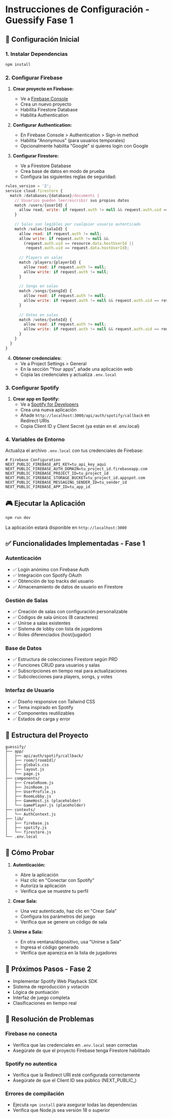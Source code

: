 # Instrucciones de Configuración - Guessify Fase 1

## 🚀 Configuración Inicial

### 1. Instalar Dependencias
```bash
npm install
```

### 2. Configurar Firebase

1. **Crear proyecto en Firebase:**
   - Ve a [Firebase Console](https://console.firebase.google.com/)
   - Crea un nuevo proyecto
   - Habilita Firestore Database
   - Habilita Authentication

2. **Configurar Authentication:**
   - En Firebase Console > Authentication > Sign-in method
   - Habilita "Anonymous" (para usuarios temporales)
   - Opcionalmente habilita "Google" si quieres login con Google

3. **Configurar Firestore:**
   - Ve a Firestore Database
   - Crea base de datos en modo de prueba
   - Configura las siguientes reglas de seguridad:

```javascript
rules_version = '2';
service cloud.firestore {
  match /databases/{database}/documents {
    // Usuarios pueden leer/escribir sus propios datos
    match /users/{userId} {
      allow read, write: if request.auth != null && request.auth.uid == userId;
    }
    
    // Salas son legibles por cualquier usuario autenticado
    match /salas/{salaId} {
      allow read: if request.auth != null;
      allow write: if request.auth != null && 
        (request.auth.uid == resource.data.hostUserId || 
         request.auth.uid == request.data.hostUserId);
      
      // Players en salas
      match /players/{playerId} {
        allow read: if request.auth != null;
        allow write: if request.auth != null;
      }
      
      // Songs en salas
      match /songs/{songId} {
        allow read: if request.auth != null;
        allow write: if request.auth != null && request.auth.uid == resource.data.ownerUserId;
      }
      
      // Votes en salas
      match /votes/{voteId} {
        allow read: if request.auth != null;
        allow write: if request.auth != null && request.auth.uid == request.data.voterUserId;
      }
    }
  }
}
```

4. **Obtener credenciales:**
   - Ve a Project Settings > General
   - En la sección "Your apps", añade una aplicación web
   - Copia las credenciales y actualiza `.env.local`

### 3. Configurar Spotify

1. **Crear app en Spotify:**
   - Ve a [Spotify for Developers](https://developer.spotify.com/dashboard)
   - Crea una nueva aplicación
   - Añade `http://localhost:3000/api/auth/spotify/callback` en Redirect URIs
   - Copia Client ID y Client Secret (ya están en el .env.local)

### 4. Variables de Entorno

Actualiza el archivo `.env.local` con tus credenciales de Firebase:

```env
# Firebase Configuration
NEXT_PUBLIC_FIREBASE_API_KEY=tu_api_key_aqui
NEXT_PUBLIC_FIREBASE_AUTH_DOMAIN=tu_project_id.firebaseapp.com
NEXT_PUBLIC_FIREBASE_PROJECT_ID=tu_project_id
NEXT_PUBLIC_FIREBASE_STORAGE_BUCKET=tu_project_id.appspot.com
NEXT_PUBLIC_FIREBASE_MESSAGING_SENDER_ID=tu_sender_id
NEXT_PUBLIC_FIREBASE_APP_ID=tu_app_id
```

## 🎮 Ejecutar la Aplicación

```bash
npm run dev
```

La aplicación estará disponible en `http://localhost:3000`

## ✅ Funcionalidades Implementadas - Fase 1

### Autenticación
- ✅ Login anónimo con Firebase Auth
- ✅ Integración con Spotify OAuth
- ✅ Obtención de top tracks del usuario
- ✅ Almacenamiento de datos de usuario en Firestore

### Gestión de Salas
- ✅ Creación de salas con configuración personalizable
- ✅ Códigos de sala únicos (8 caracteres)
- ✅ Unirse a salas existentes
- ✅ Sistema de lobby con lista de jugadores
- ✅ Roles diferenciados (host/jugador)

### Base de Datos
- ✅ Estructura de colecciones Firestore según PRD
- ✅ Funciones CRUD para usuarios y salas
- ✅ Subscripciones en tiempo real para actualizaciones
- ✅ Subcolecciones para players, songs, y votes

### Interfaz de Usuario
- ✅ Diseño responsive con Tailwind CSS
- ✅ Tema inspirado en Spotify
- ✅ Componentes reutilizables
- ✅ Estados de carga y error

## 🔧 Estructura del Proyecto

```
guessify/
├── app/
│   ├── api/auth/spotify/callback/
│   ├── room/[roomId]/
│   ├── globals.css
│   ├── layout.js
│   └── page.js
├── components/
│   ├── CreateRoom.js
│   ├── JoinRoom.js
│   ├── UserProfile.js
│   ├── RoomLobby.js
│   ├── GameHost.js (placeholder)
│   └── GamePlayer.js (placeholder)
├── contexts/
│   └── AuthContext.js
├── lib/
│   ├── firebase.js
│   ├── spotify.js
│   └── firestore.js
└── .env.local
```

## 🧪 Cómo Probar

1. **Autenticación:**
   - Abre la aplicación
   - Haz clic en "Conectar con Spotify"
   - Autoriza la aplicación
   - Verifica que se muestre tu perfil

2. **Crear Sala:**
   - Una vez autenticado, haz clic en "Crear Sala"
   - Configura los parámetros del juego
   - Verifica que se genere un código de sala

3. **Unirse a Sala:**
   - En otra ventana/dispositivo, usa "Unirse a Sala"
   - Ingresa el código generado
   - Verifica que aparezca en la lista de jugadores

## 🚧 Próximos Pasos - Fase 2

- Implementar Spotify Web Playback SDK
- Sistema de reproducción y votación
- Lógica de puntuación
- Interfaz de juego completa
- Clasificaciones en tiempo real

## 🐛 Resolución de Problemas

### Firebase no conecta
- Verifica que las credenciales en `.env.local` sean correctas
- Asegúrate de que el proyecto Firebase tenga Firestore habilitado

### Spotify no autentica
- Verifica que la Redirect URI esté configurada correctamente
- Asegúrate de que el Client ID sea público (NEXT_PUBLIC_)

### Errores de compilación
- Ejecuta `npm install` para asegurar todas las dependencias
- Verifica que Node.js sea versión 18 o superior
